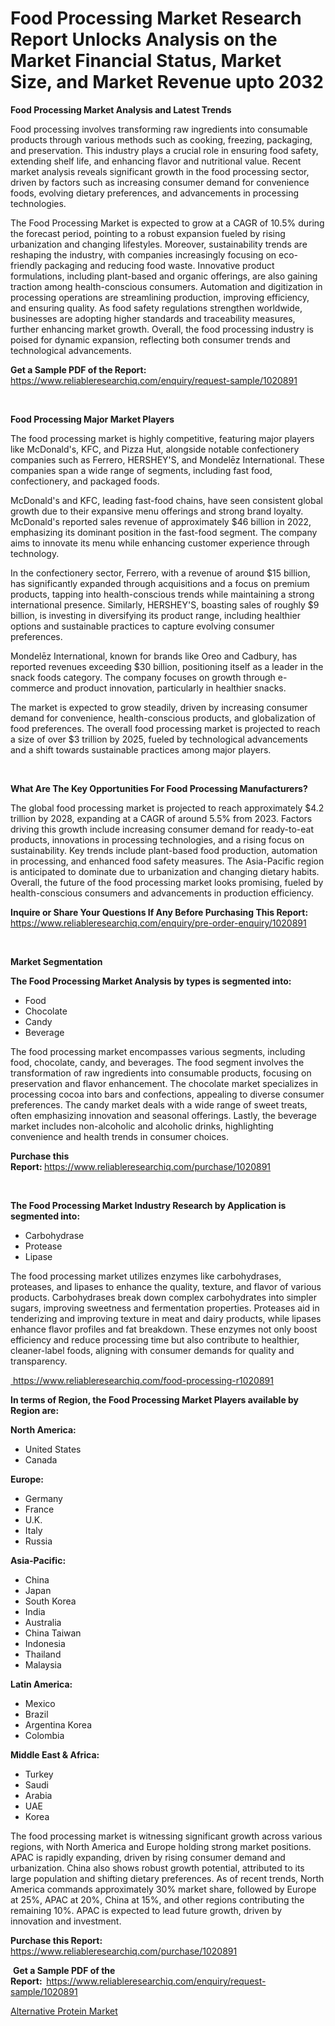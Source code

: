 <p><h1>Food Processing Market Research Report Unlocks Analysis on the Market Financial Status, Market Size, and Market Revenue upto 2032</h1></p><p><strong>Food Processing Market Analysis and Latest Trends</strong></p>
<p><p>Food processing involves transforming raw ingredients into consumable products through various methods such as cooking, freezing, packaging, and preservation. This industry plays a crucial role in ensuring food safety, extending shelf life, and enhancing flavor and nutritional value. Recent market analysis reveals significant growth in the food processing sector, driven by factors such as increasing consumer demand for convenience foods, evolving dietary preferences, and advancements in processing technologies. </p><p>The Food Processing Market is expected to grow at a CAGR of 10.5% during the forecast period, pointing to a robust expansion fueled by rising urbanization and changing lifestyles. Moreover, sustainability trends are reshaping the industry, with companies increasingly focusing on eco-friendly packaging and reducing food waste. Innovative product formulations, including plant-based and organic offerings, are also gaining traction among health-conscious consumers. Automation and digitization in processing operations are streamlining production, improving efficiency, and ensuring quality. As food safety regulations strengthen worldwide, businesses are adopting higher standards and traceability measures, further enhancing market growth. Overall, the food processing industry is poised for dynamic expansion, reflecting both consumer trends and technological advancements.</p></p>
<p><strong>Get a Sample PDF of the Report:&nbsp;</strong> <a href="https://www.reliableresearchiq.com/enquiry/request-sample/1020891?utm_campaign=2468&utm_medium=2&utm_source=Github&utm_content=ia&utm_term=14022025&utm_id=food-processing">https://www.reliableresearchiq.com/enquiry/request-sample/1020891</a></p>
<p>&nbsp;</p>
<p><strong>Food Processing Major Market Players</strong></p>
<p><p>The food processing market is highly competitive, featuring major players like McDonald's, KFC, and Pizza Hut, alongside notable confectionery companies such as Ferrero, HERSHEY'S, and Mondelēz International. These companies span a wide range of segments, including fast food, confectionery, and packaged foods.</p><p>McDonald's and KFC, leading fast-food chains, have seen consistent global growth due to their expansive menu offerings and strong brand loyalty. McDonald's reported sales revenue of approximately $46 billion in 2022, emphasizing its dominant position in the fast-food segment. The company aims to innovate its menu while enhancing customer experience through technology.</p><p>In the confectionery sector, Ferrero, with a revenue of around $15 billion, has significantly expanded through acquisitions and a focus on premium products, tapping into health-conscious trends while maintaining a strong international presence. Similarly, HERSHEY'S, boasting sales of roughly $9 billion, is investing in diversifying its product range, including healthier options and sustainable practices to capture evolving consumer preferences.</p><p>Mondelēz International, known for brands like Oreo and Cadbury, has reported revenues exceeding $30 billion, positioning itself as a leader in the snack foods category. The company focuses on growth through e-commerce and product innovation, particularly in healthier snacks.</p><p>The market is expected to grow steadily, driven by increasing consumer demand for convenience, health-conscious products, and globalization of food preferences. The overall food processing market is projected to reach a size of over $3 trillion by 2025, fueled by technological advancements and a shift towards sustainable practices among major players.</p></p>
<p>&nbsp;</p>
<p><strong>What Are The Key Opportunities For Food Processing Manufacturers?</strong></p>
<p><p>The global food processing market is projected to reach approximately $4.2 trillion by 2028, expanding at a CAGR of around 5.5% from 2023. Factors driving this growth include increasing consumer demand for ready-to-eat products, innovations in processing technologies, and a rising focus on sustainability. Key trends include plant-based food production, automation in processing, and enhanced food safety measures. The Asia-Pacific region is anticipated to dominate due to urbanization and changing dietary habits. Overall, the future of the food processing market looks promising, fueled by health-conscious consumers and advancements in production efficiency.</p></p>
<p><strong>Inquire or Share Your Questions If Any Before Purchasing This Report:</strong> <a href="https://www.reliableresearchiq.com/enquiry/pre-order-enquiry/1020891?utm_campaign=2468&utm_medium=2&utm_source=Github&utm_content=ia&utm_term=14022025&utm_id=food-processing">https://www.reliableresearchiq.com/enquiry/pre-order-enquiry/1020891</a></p>
<p>&nbsp;</p>
<p><strong>Market Segmentation</strong></p>
<p><strong>The Food Processing Market Analysis by types is segmented into:</strong></p>
<p><ul><li>Food</li><li>Chocolate</li><li>Candy</li><li>Beverage</li></ul></p>
<p><p>The food processing market encompasses various segments, including food, chocolate, candy, and beverages. The food segment involves the transformation of raw ingredients into consumable products, focusing on preservation and flavor enhancement. The chocolate market specializes in processing cocoa into bars and confections, appealing to diverse consumer preferences. The candy market deals with a wide range of sweet treats, often emphasizing innovation and seasonal offerings. Lastly, the beverage market includes non-alcoholic and alcoholic drinks, highlighting convenience and health trends in consumer choices.</p></p>
<p><strong>Purchase this Report:&nbsp;</strong><a href="https://www.reliableresearchiq.com/purchase/1020891?utm_campaign=2468&utm_medium=2&utm_source=Github&utm_content=ia&utm_term=14022025&utm_id=food-processing">https://www.reliableresearchiq.com/purchase/1020891</a></p>
<p>&nbsp;</p>
<p><strong>The Food Processing Market Industry Research by Application is segmented into:</strong></p>
<p><ul><li>Carbohydrase</li><li>Protease</li><li>Lipase</li></ul></p>
<p><p>The food processing market utilizes enzymes like carbohydrases, proteases, and lipases to enhance the quality, texture, and flavor of various products. Carbohydrases break down complex carbohydrates into simpler sugars, improving sweetness and fermentation properties. Proteases aid in tenderizing and improving texture in meat and dairy products, while lipases enhance flavor profiles and fat breakdown. These enzymes not only boost efficiency and reduce processing time but also contribute to healthier, cleaner-label foods, aligning with consumer demands for quality and transparency.</p></p>
<p><a href="https://www.reliableresearchiq.com/food-processing-r1020891?utm_campaign=2468&utm_medium=2&utm_source=Github&utm_content=ia&utm_term=14022025&utm_id=food-processing">&nbsp;https://www.reliableresearchiq.com/food-processing-r1020891</a></p>
<p><strong>In terms of Region, the Food Processing Market Players available by Region are:</strong></p>
<p>
    <p> <strong> North America: </strong>
        <ul>
            <li>United States</li>
            <li>Canada</li>
        </ul>
        </p> 
    <p> <strong> Europe: </strong>
        <ul>
            <li>Germany</li>
            <li>France</li>
            <li>U.K.</li>
            <li>Italy</li>
            <li>Russia</li>
        </ul>
        </p> 
    <p> <strong> Asia-Pacific: </strong>
        <ul>
            <li>China</li>
            <li>Japan</li>
            <li>South Korea</li>
            <li>India</li>
            <li>Australia</li>
            <li>China Taiwan</li>
            <li>Indonesia</li>
            <li>Thailand</li>
            <li>Malaysia</li>
        </ul>
        </p> 
    <p> <strong> Latin America: </strong>
        <ul>
            <li>Mexico</li>
            <li>Brazil</li>
            <li>Argentina Korea</li>
            <li>Colombia</li>
        </ul>
        </p> 
    <p> <strong> Middle East & Africa: </strong>
        <ul>
            <li>Turkey</li>
            <li>Saudi</li>
            <li>Arabia</li>
            <li>UAE</li>
            <li>Korea</li>
        </ul>
    </p>
    </p>
<p><p>The food processing market is witnessing significant growth across various regions, with North America and Europe holding strong market positions. APAC is rapidly expanding, driven by rising consumer demand and urbanization. China also shows robust growth potential, attributed to its large population and shifting dietary preferences. As of recent trends, North America commands approximately 30% market share, followed by Europe at 25%, APAC at 20%, China at 15%, and other regions contributing the remaining 10%. APAC is expected to lead future growth, driven by innovation and investment.</p></p>
<p><strong>Purchase this Report: </strong><a href="https://www.reliableresearchiq.com/purchase/1020891?utm_campaign=2468&utm_medium=2&utm_source=Github&utm_content=ia&utm_term=14022025&utm_id=food-processing">https://www.reliableresearchiq.com/purchase/1020891</a></p>
<p>&nbsp;<strong>Get a Sample PDF of the Report:&nbsp;&nbsp;</strong><a href="https://www.reliableresearchiq.com/enquiry/request-sample/1020891?utm_campaign=2468&utm_medium=2&utm_source=Github&utm_content=ia&utm_term=14022025&utm_id=food-processing">https://www.reliableresearchiq.com/enquiry/request-sample/1020891</a></p>
<p><strong></strong></p>
<p><p><a href="https://github.com/barnickclara79/Market-Research-Report-List-1/blob/main/alternative-protein-market.md?utm_campaign=2468&utm_medium=2&utm_source=Github&utm_content=ia&utm_term=14022025&utm_id=food-processing">Alternative Protein Market</a></p></p>
